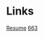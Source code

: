 

# Links
[Resume](https://tydarnell.github.io/resume.pdf)
[663](https://tydarnell.github.io/cheatsheet2.pdf)
